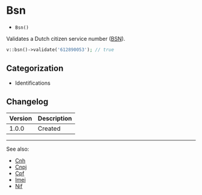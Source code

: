 # Bsn

- `Bsn()`

Validates a Dutch citizen service number ([BSN](https://nl.wikipedia.org/wiki/Burgerservicenummer)).

```php
v::bsn()->validate('612890053'); // true
```

## Categorization

- Identifications

## Changelog

Version | Description
--------|-------------
  1.0.0 | Created

***
See also:

- [Cnh](Cnh.md)
- [Cnpj](Cnpj.md)
- [Cpf](Cpf.md)
- [Imei](Imei.md)
- [Nif](Nif.md)
